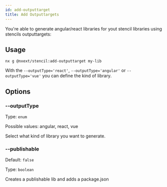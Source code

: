 ```yaml
---
id: add-outputtarget
title: Add Outputtargets
---
```


You're able to generate angular/react libraries for yout stencil libraries using stencils outputtargets:

## Usage
```
nx g @nxext/stencil:add-outputtarget my-lib
```

With the `--outputType='react'`, `--outputType='angular'` or `--outputType='vue'` you can define the kind of library.

## Options

### --outputType

Type: `enum`

Possible values: angular, react, vue

Select what kind of library you want to generate.

### --publishable

Default: `false`

Type: `boolean`

Creates a publishable lib and adds a package.json
